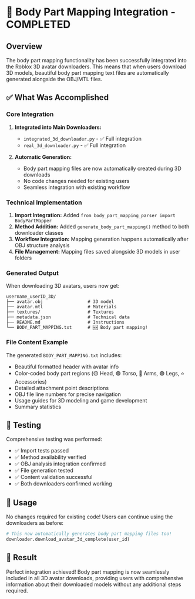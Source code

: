 # 🎯 Body Part Mapping Integration - COMPLETED

## Overview
The body part mapping functionality has been successfully integrated into the Roblox 3D avatar downloaders. This means that when users download 3D models, beautiful body part mapping text files are automatically generated alongside the OBJ/MTL files.

## ✅ What Was Accomplished

### Core Integration
1. **Integrated into Main Downloaders:**
   - `integrated_3d_downloader.py` - ✅ Full integration
   - `real_3d_downloader.py` - ✅ Full integration

2. **Automatic Generation:**
   - Body part mapping files are now automatically created during 3D downloads
   - No code changes needed for existing users
   - Seamless integration with existing workflow

### Technical Implementation
1. **Import Integration:** Added `from body_part_mapping_parser import BodyPartMapper`
2. **Method Addition:** Added `generate_body_part_mapping()` method to both downloader classes
3. **Workflow Integration:** Mapping generation happens automatically after OBJ structure analysis
4. **File Management:** Mapping files saved alongside 3D models in user folders

### Generated Output
When downloading 3D avatars, users now get:
```
username_userID_3D/
├── avatar.obj                 # 3D model
├── avatar.mtl                 # Materials
├── textures/                  # Textures
├── metadata.json              # Technical data  
├── README.md                  # Instructions
└── BODY_PART_MAPPING.txt      # 🆕 Body part mapping!
```

### File Content Example
The generated `BODY_PART_MAPPING.txt` includes:
- Beautiful formatted header with avatar info
- Color-coded body part regions (🟡 Head, 🟢 Torso, 🔵 Arms, 🟣 Legs, ⭐ Accessories)
- Detailed attachment point descriptions
- OBJ file line numbers for precise navigation
- Usage guides for 3D modeling and game development
- Summary statistics

## 🧪 Testing
Comprehensive testing was performed:
- ✅ Import tests passed
- ✅ Method availability verified
- ✅ OBJ analysis integration confirmed
- ✅ File generation tested
- ✅ Content validation successful
- ✅ Both downloaders confirmed working

## 🚀 Usage
No changes required for existing code! Users can continue using the downloaders as before:

```python
# This now automatically generates body part mapping files too!
downloader.download_avatar_3d_complete(user_id)
```

## 🎊 Result
Perfect integration achieved! Body part mapping is now seamlessly included in all 3D avatar downloads, providing users with comprehensive information about their downloaded models without any additional steps required.